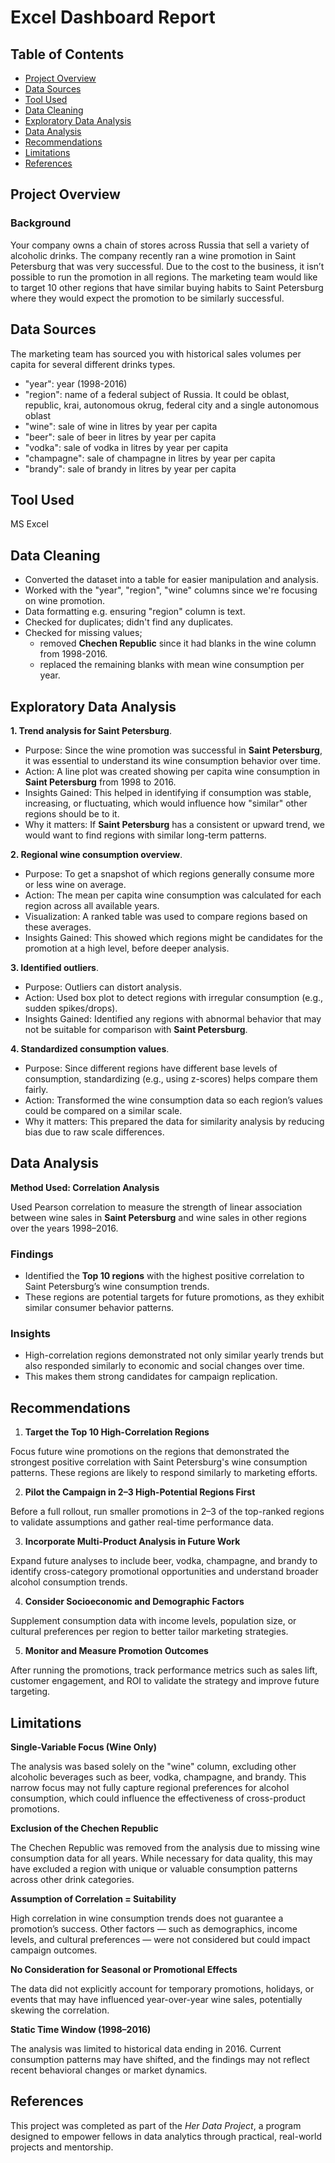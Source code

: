 # Excel Dashboard Report
## Table of Contents
- [Project Overview](#project-overview)
- [Data Sources](#data-sources)
- [Tool Used](#tool-used)
- [Data Cleaning](#data-cleaning)
- [Exploratory Data Analysis](#exploratory-data-analysis)
- [Data Analysis](#data-analysis)
- [Recommendations](#recommendations)
- [Limitations](#limitations)
- [References](#references)
## Project Overview
### Background
Your company owns a chain of stores across Russia that sell a variety of alcoholic drinks. The company recently ran a wine promotion in Saint Petersburg that was very successful. Due to the cost to the business, it isn’t possible to run the promotion in all regions. The marketing team would like to target 10 other regions that have similar buying habits to Saint Petersburg where they would expect the promotion to be similarly successful.

## Data Sources
The marketing team has sourced you with historical sales volumes per capita for several different drinks types.
 - "year": year (1998-2016)
 - "region": name of a federal subject of Russia. It could be oblast, republic, krai, autonomous okrug, federal city and a single autonomous oblast
 - "wine": sale of wine in litres by year per capita
 - "beer": sale of beer in litres by year per capita
 - "vodka": sale of vodka in litres by year per capita
 - "champagne": sale of champagne in litres by year per capita
 - "brandy": sale of brandy in litres by year per capita

## Tool Used
MS Excel

## Data Cleaning
- Converted the dataset into a table for easier manipulation and analysis.
- Worked with the "year", "region", "wine" columns since we're focusing on wine promotion.
- Data formatting e.g. ensuring "region" column is text.
- Checked for duplicates; didn't find any duplicates.
- Checked for missing values;
    - removed **Chechen Republic** since it had blanks in the wine column from 1998-2016.
    - replaced the remaining blanks with mean wine consumption per year.  

## Exploratory Data Analysis
**1. Trend analysis for Saint Petersburg**.
- Purpose: Since the wine promotion was successful in **Saint Petersburg**, it was essential to understand its wine consumption behavior over time.
- Action: A line plot was created showing per capita wine consumption in **Saint Petersburg** from 1998 to 2016.
- Insights Gained: This helped in identifying if consumption was stable, increasing, or fluctuating, which would influence how "similar" other regions should be to it.
- Why it matters: If **Saint Petersburg** has a consistent or upward trend, we would want to find regions with similar long-term patterns.

**2. Regional wine consumption overview**.
- Purpose: To get a snapshot of which regions generally consume more or less wine on average.
- Action: The mean per capita wine consumption was calculated for each region across all available years.
- Visualization: A ranked table was used to compare regions based on these averages.
- Insights Gained: This showed which regions might be candidates for the promotion at a high level, before deeper analysis.

**3. Identified outliers**.
- Purpose: Outliers can distort analysis.
- Action: Used box plot to detect regions with irregular consumption (e.g., sudden spikes/drops).
- Insights Gained: Identified any regions with abnormal behavior that may not be suitable for comparison with **Saint Petersburg**.

**4. Standardized consumption values**.
- Purpose: Since different regions have different base levels of consumption, standardizing (e.g., using z-scores) helps compare them fairly.
- Action: Transformed the wine consumption data so each region’s values could be compared on a similar scale.
- Why it matters: This prepared the data for similarity analysis by reducing bias due to raw scale differences.

## Data Analysis
**Method Used: Correlation Analysis**

Used Pearson correlation to measure the strength of linear association between wine sales in **Saint Petersburg** and wine sales in other regions over the years 1998–2016.

### Findings
- Identified the **Top 10 regions** with the highest positive correlation to Saint Petersburg’s wine consumption trends.
- These regions are potential targets for future promotions, as they exhibit similar consumer behavior patterns.

### Insights
- High-correlation regions demonstrated not only similar yearly trends but also responded similarly to economic and social changes over time.
- This makes them strong candidates for campaign replication.

## Recommendations
1. **Target the Top 10 High-Correlation Regions**

Focus future wine promotions on the regions that demonstrated the strongest positive correlation with Saint Petersburg's wine consumption patterns. These regions are likely to respond similarly to marketing efforts.

2. **Pilot the Campaign in 2–3 High-Potential Regions First**

Before a full rollout, run smaller promotions in 2–3 of the top-ranked regions to validate assumptions and gather real-time performance data.

3. **Incorporate Multi-Product Analysis in Future Work**

Expand future analyses to include beer, vodka, champagne, and brandy to identify cross-category promotional opportunities and understand broader alcohol consumption trends.

4. **Consider Socioeconomic and Demographic Factors**

Supplement consumption data with income levels, population size, or cultural preferences per region to better tailor marketing strategies.

5. **Monitor and Measure Promotion Outcomes**

After running the promotions, track performance metrics such as sales lift, customer engagement, and ROI to validate the strategy and improve future targeting.

## Limitations
**Single-Variable Focus (Wine Only)**

The analysis was based solely on the "wine" column, excluding other alcoholic beverages such as beer, vodka, champagne, and brandy. This narrow focus may not fully capture regional preferences for alcohol consumption, which could influence the effectiveness of cross-product promotions.

**Exclusion of the Chechen Republic**

The Chechen Republic was removed from the analysis due to missing wine consumption data for all years. While necessary for data quality, this may have excluded a region with unique or valuable consumption patterns across other drink categories.

**Assumption of Correlation = Suitability**

High correlation in wine consumption trends does not guarantee a promotion’s success. Other factors — such as demographics, income levels, and cultural preferences — were not considered but could impact campaign outcomes.

**No Consideration for Seasonal or Promotional Effects**

The data did not explicitly account for temporary promotions, holidays, or events that may have influenced year-over-year wine sales, potentially skewing the correlation.

**Static Time Window (1998–2016)**

The analysis was limited to historical data ending in 2016. Current consumption patterns may have shifted, and the findings may not reflect recent behavioral changes or market dynamics.

## References

This project was completed as part of the *Her Data Project*, a program designed to empower fellows in data analytics through practical, real-world projects and mentorship.
